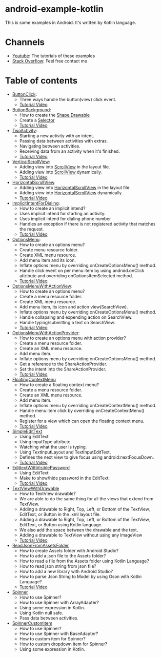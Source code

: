 # android-example-kotlin
This is some examples in Android. It's written by Kotlin language.

# Channels
- [Youtube](https://www.youtube.com/channel/UCXAZFMMGi5_C6lbW2qDsnZw): The tutorials of these examples
- [Stack Overflow](https://stackoverflow.com/users/2031246/john-le): Feel free contact me

# Table of contents
- [ButtonClick](https://github.com/john-lq/android-example-kotlin/tree/master/ButtonClick):
  - Three ways handle the button(view) click event.
  - [Tutorial Video](https://youtu.be/EZB7FTKbMlE)
- [ButtonBackground](https://github.com/john-lq/android-example-kotlin/tree/master/ButtonBackground):
  - How to create the [Shape Drawable](https://developer.android.com/guide/topics/resources/drawable-resource#Shape)
  - Create a [Selector](https://developer.android.com/guide/topics/resources/drawable-resource#selector-element)
  - [Tutorial Video](https://youtu.be/2T1u5fs-Umw)
- [TwoActivity](https://github.com/john-lq/android-example-kotlin/tree/master/TwoActivity):
  - Starting a new activity with an intent.
  - Passing data between activities with extras.
  - Navigating between activities.
  - Receiving data from an activity when it's finished.
  - [Tutorial Video](https://youtu.be/z8rd62Rv3r0)
- [VerticalScrollView](https://github.com/john-lq/android-example-kotlin/tree/master/VerticalScrollView):
  - Adding view into [ScrollView](https://developer.android.com/reference/android/widget/ScrollView) in the layout file.
  - Adding view into [ScrollView](https://developer.android.com/reference/android/widget/ScrollView) dynamically.
  - [Tutorial Video](https://youtu.be/Qr5I0uMy3G8)
- [HorizontalScrollView](https://github.com/john-lq/android-example-kotlin/tree/master/HorizontalScrollView):
  - Adding view into [HorizontalScrollView](https://developer.android.com/reference/android/widget/HorizontalScrollView) in the layout file.
  - Adding view into [HorizontalScrollView](https://developer.android.com/reference/android/widget/HorizontalScrollView) dynamically.
  - [Tutorial Video](https://youtu.be/ZyJmu_9DMsQ)
- [ImplicitIntentForDialing](https://github.com/john-lq/android-example-kotlin/tree/master/ImplicitIntentForDialing):
  - How to create an implicit intend?
  - Uses implicit intend for starting an activity.
  - Uses implicit intend for dialing phone number
  - Handles an exception if there is not registered activity that matches the request.
  - [Tutorial Video](https://youtu.be/6jBrcviclLE)
- [OptionsMenu](https://github.com/john-lq/android-example-kotlin/tree/master/OptionsMenu):
  - How to create an options menu?
  - Create menu resource folder.
  - Create XML menu resource.
  - Add menu item and its icon.
  - Inflate options menu by overriding onCreateOptionsMenu() method.
  - Handle click event on per menu item by using android.onClick attribute and overriding onOptionsItemSelected method.
  - [Tutorial Video](https://youtu.be/0N2ou3h0OYA)
- [OptionsMenuWithActionView](https://github.com/john-lq/android-example-kotlin/tree/master/OptionsMenuWithActionView):
  - How to create an options menu?
  - Create a menu resource folder.
  - Create XML menu resource.
  - Add menu item, its icon and action view(SearchView).
  - Inflate options menu by overriding onCreateOptionsMenu() method.
  - Handle collapsing and expending action on SearchView.
  - Handle typing/submitting a text on SearchView.
  - [Tutorial Video](https://youtu.be/4M0mHsbCmJM)
- [OptionsMenuWithActionProvider](https://github.com/john-lq/android-example-kotlin/tree/master/OptionsMenuWithActionProvider):
  - How to create an options menu with action provider?
  - Create a menu resource folder.
  - Create an XML menu resource.
  - Add menu item.
  - Inflate options menu by overriding onCreateOptionsMenu() method.
  - Get a reference to the ShareActionProvider.
  - Set the intent into the ShareActionProvider.
  - [Tutorial Video](https://youtu.be/O9wK1LbK3UM)
- [FloatingContextMenu](https://github.com/john-lq/android-example-kotlin/tree/master/FloatContextMenu)
  - How to create a floating context menu?
  - Create a menu resource folder.
  - Create an XML menu resource.
  - Add menu item.
  - Inflate options menu by overriding onCreateContextMenu() method.
  - Handle menu item click by overriding onCreateContextMenu() method.
  - Register for a view which can open the floating context menu.
  - [Tutorial Video](https://youtu.be/rESfnpU6qWk)
- [SimpleEditText](https://github.com/john-lq/android-example-kotlin/tree/master/SimpleEditText)
  - Using EditText
  - Using inputType attribute.
  - Watching what the user is typing.
  - Using TextInputLayout and TextInputEditText.
  - Defines the next view to give focus using android:nextFocusDown.
  - [Tutorial Video](https://youtu.be/w5dFSDd8gmQ)
- [EdittextWithVisiblePassword](https://github.com/john-lq/android-example-kotlin/tree/master/edittextwithvisiblepassword)
  - Using EditText
  - Make to show/hide password in the EditText.
  - [Tutorial Video](https://youtu.be/MCA6kK5QL4U)
- [TextViewWithDrawable](https://github.com/john-lq/android-example-kotlin/tree/master/TextViewWithDrawable)
  - How to TextView drawable?
  - We are able to do the same thing for all the views that extend from TextView.
  - Adding a drawable to Right, Top, Left, or Bottom of the TextView, EditText, or Button in the .xml layout file.
  - Adding a drawable to Right, Top, Left, or Bottom of the TextView, EditText, or Button using Kotlin language.
  - We also add the space between the drawable and the text.
  - Adding a drawable to TextView without using any ImageView
  - [Tutorial Video](https://youtu.be/bQu64DmaNn8)
- [ReadJsonFromAssetsFolder](https://github.com/john-lq/android-example-kotlin/tree/master/ReadJsonFromAssetsFolder)  
  - How to create Assets folder with Android Studio?
  - How to add a json file to the Assets folder?
  - How to read a file from the Assets folder using Kotlin Language?
  - How to read json string from json file?
  - How to add a new library with Android Studio?
  - How to parse Json String to Model by using Gson with Kotlin Language?
  - [Tutorial Video](https://youtu.be/dxIDAJ_qkwg)
- [Spinner](https://github.com/john-lq/android-example-kotlin/tree/master/Spinner)
  - How to use Spinner?
  - How to use Spinner with ArrayAdapter?
  - Using some expression in Kotlin.
  - Using Kotlin null safe.
  - Pass data between activities.  
- [SpinnerCustomItem](https://github.com/john-lq/android-example-kotlin/tree/master/SpinnerCustomItem)
  - How to use Spinner?
  - How to use Spinner with BaseAdapter?
  - How to custom item for Spinner?
  - How to custom dropdown item for Spinner?
  - Using some expression in Kotlin.
